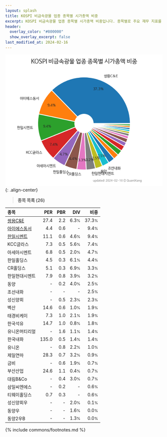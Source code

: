 ```yaml
---
layout: splash
title: KOSPI 비금속광물 업종 종목별 시가총액 비중
excerpt: KOSPI 비금속광물 업종 종목별 시가총액 비중입니다. 종목별로 주요 재무 지표를 함께 표시합니다.
header:
  overlay_color: "#800000"
  show_overlay_excerpt: false
last_modified_at: 2024-02-16
---
```



![KOSPI 비금속광물 업종 종목별 시가총액 비중](/stats/sector/images/kospi_업종_비금속광물_종목.png){: .align-center}


> **종목 목록 (26)**<a id="list"></a>

| **종목** | **PER** | **PBR** | **DIV** | **비중** |
| :------- | ------: | ------: | ------: | -------: |
| [쌍용C&E](/003410/) | 27.4 | 2.2 | 6.3<small>%</small> | 37.3<small>%</small> |
| [아이에스동서](/010780/) | 4.4 | 0.6 | - | 9.4<small>%</small> |
| [한일시멘트](/300720/) | 11.1 | 0.6 | 4.6<small>%</small> | 9.4<small>%</small> |
| KCC글라스 | 7.3 | 0.5 | 5.6<small>%</small> | 7.4<small>%</small> |
| 아세아시멘트 | 6.8 | 0.5 | 2.0<small>%</small> | 4.7<small>%</small> |
| 한일홀딩스 | 4.5 | 0.3 | 6.1<small>%</small> | 4.4<small>%</small> |
| CR홀딩스 | 5.1 | 0.3 | 6.9<small>%</small> | 3.3<small>%</small> |
| 한일현대시멘트 | 7.9 | 0.8 | 3.9<small>%</small> | 3.2<small>%</small> |
| 동양 | - | 0.2 | 4.0<small>%</small> | 2.5<small>%</small> |
| 조선내화 | - | - | - | 2.5<small>%</small> |
| 성신양회 | - | 0.5 | 2.3<small>%</small> | 2.3<small>%</small> |
| 벽산 | 14.6 | 0.6 | 1.0<small>%</small> | 1.9<small>%</small> |
| 태경비케이 | 7.3 | 1.0 | 2.1<small>%</small> | 1.9<small>%</small> |
| 한국석유 | 14.7 | 1.0 | 0.8<small>%</small> | 1.8<small>%</small> |
| 유니온머티리얼 | - | 1.6 | 1.1<small>%</small> | 1.4<small>%</small> |
| 한국내화 | 135.0 | 0.5 | 1.4<small>%</small> | 1.4<small>%</small> |
| 유니온 | - | 0.8 | 2.2<small>%</small> | 1.0<small>%</small> |
| 제일연마 | 28.3 | 0.7 | 3.2<small>%</small> | 0.9<small>%</small> |
| 금비 | - | 0.6 | 1.9<small>%</small> | 0.7<small>%</small> |
| 부산산업 | 24.6 | 1.1 | 0.4<small>%</small> | 0.7<small>%</small> |
| 대림B&Co | - | 0.4 | 3.0<small>%</small> | 0.7<small>%</small> |
| 삼일씨엔에스 | - | 0.2 | - | 0.6<small>%</small> |
| 티웨이홀딩스 | 0.7 | 0.3 | - | 0.6<small>%</small> |
| 성신양회우 | - | - | 2.0<small>%</small> | 0.1<small>%</small> |
| 동양우 | - | - | 1.6<small>%</small> | 0.0<small>%</small> |
| 동양2우B | - | - | 1.3<small>%</small> | 0.0<small>%</small> |

{% include commons/footnotes.md %}